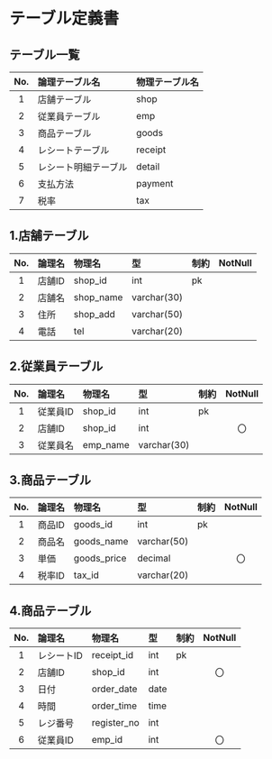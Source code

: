 # テーブル定義書

## テーブル一覧

|No.|論理テーブル名|物理テーブル名|
|:--:|:--|:--|
|1|店舗テーブル|shop|
|2|従業員テーブル|emp|
|3|商品テーブル|goods|
|4|レシートテーブル|receipt|
|5|レシート明細テーブル|detail|
|6|支払方法|payment|
|7|税率|tax|

## 1.店舗テーブル
|No.|論理名|物理名|型|制約|NotNull|
|:--:|:--|:--|:--|:--|:--|
|1|店舗ID|shop_id|int|pk||
|2|店舗名|shop_name|varchar(30)||
|3|住所|shop_add|varchar(50)||
|4|電話|tel|varchar(20)||

## 2.従業員テーブル
|No.|論理名|物理名|型|制約|NotNull|
|:--:|:--|:--|:--|:--|:--:|
|1|従業員ID|shop_id|int|pk||
|2|店舗ID|shop_id|int||〇|
|3|従業員名|emp_name|varchar(30)|

## 3.商品テーブル
|No.|論理名|物理名|型|制約|NotNull|
|:--:|:--|:--|:--|:--|:--:|
|1|商品ID|goods_id|int|pk||
|2|商品名|goods_name|varchar(50)|
|3|単価|goods_price|decimal||〇|
|4|税率ID|tax_id|varchar(20)||

## 4.商品テーブル
|No.|論理名|物理名|型|制約|NotNull|
|:--:|:--|:--|:--|:--|:--:|
|1|レシートID|receipt_id|int|pk|
|2|店舗ID|shop_id|int||〇|
|3|日付|order_date|date|
|4|時間|order_time|time|
|5|レジ番号|register_no|int|
|6|従業員ID|emp_id|int||〇|

